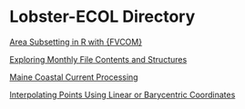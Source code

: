 # Lobster-ECOL Directory

[Area Subsetting in R with {FVCOM}](https://adamkemberling.github.io/Lobster-ECOL/R/FVCOM_prep/FVCOM_Area_Subsetting_Demo.html)

[Exploring Monthly File Contents and Structures](https://adamkemberling.github.io/Lobster-ECOL/R/FVCOM_prep/FVCOM_GMRI-Monthly-Inventory-Check.html)

[Maine Coastal Current Processing](https://adamkemberling.github.io/Lobster-ECOL/R/FVCOM_prep/FVCOM_MaineCoastalCurrent.html)


[Interpolating Points Using Linear or Barycentric Coordinates](https://adamkemberling.github.io/Lobster-ECOL/R/FVCOM_prep/FVCOM_interpolation.html)